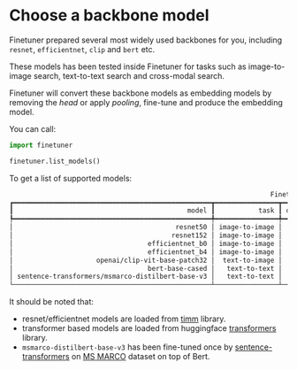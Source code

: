# Choose a backbone model

Finetuner prepared several most widely used backbones for you,
including `resnet`, `efficientnet`, `clip` and `bert` etc.

These models has been tested inside Finetuner for tasks such as
image-to-image search, text-to-text search and cross-modal search.

Finetuner will convert these backbone models as embedding models by removing
the *head* or apply *pooling*,
fine-tune and produce the embedding model.

You can call:
```python
import finetuner

finetuner.list_models()
```

To get a list of supported models:

```bash
                                                                  Finetuner backbones                                                                   
┏━━━━━━━━━━━━━━━━━━━━━━━━━━━━━━━━━━━━━━━━━━━━━━━━━━┳━━━━━━━━━━━━━━━━┳━━━━━━━━━━━━┳━━━━━━━━━━━━━━┳━━━━━━━━━━━━━━━━━━━━━━━━━━━━━━━━━━━━━━━━━━━━━━━━━━━━━━┓
┃                                            model ┃           task ┃ output_dim ┃ architecture ┃                                          description ┃
┡━━━━━━━━━━━━━━━━━━━━━━━━━━━━━━━━━━━━━━━━━━━━━━━━━━╇━━━━━━━━━━━━━━━━╇━━━━━━━━━━━━╇━━━━━━━━━━━━━━╇━━━━━━━━━━━━━━━━━━━━━━━━━━━━━━━━━━━━━━━━━━━━━━━━━━━━━━┩
│                                         resnet50 │ image-to-image │       2048 │          CNN │                               Pretrained on ImageNet │
│                                        resnet152 │ image-to-image │       2048 │          CNN │                               Pretrained on ImageNet │
│                                  efficientnet_b0 │ image-to-image │       1280 │          CNN │                               Pretrained on ImageNet │
│                                  efficientnet_b4 │ image-to-image │       1280 │          CNN │                               Pretrained on ImageNet │
│                     openai/clip-vit-base-patch32 │  text-to-image │        768 │  transformer │ Pretrained on millions of text image pairs by OpenAI │
│                                  bert-base-cased │   text-to-text │        768 │  transformer │       Pretrained on BookCorpus and English Wikipedia │
│ sentence-transformers/msmarco-distilbert-base-v3 │   text-to-text │        768 │  transformer │           Pretrained on Bert, fine-tuned on MS Marco │
└──────────────────────────────────────────────────┴────────────────┴────────────┴──────────────┴──────────────────────────────────────────────────────┘
```

It should be noted that:

+ resnet/efficientnet models are loaded from [timm](https://github.com/rwightman/pytorch-image-models) library.
+ transformer based models are loaded from huggingface [transformers](https://github.com/huggingface/transformers) library.
+ `msmarco-distilbert-base-v3` has been fine-tuned once by [sentence-transformers](https://www.sbert.net/) on [MS MARCO](https://microsoft.github.io/msmarco/) dataset on top of Bert.
